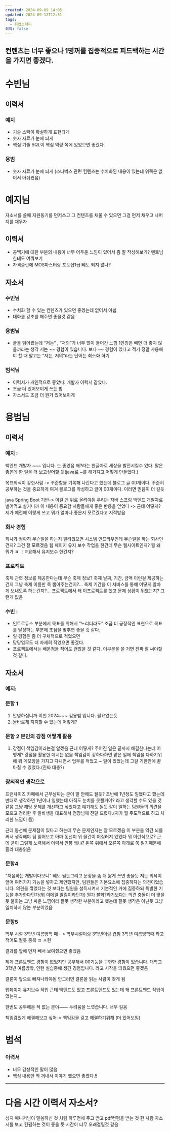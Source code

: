 ```yaml
---
created: 2024-09-09 14:05
updated: 2024-09-12T12:31
tags:
  - 취업스터디
회의: false
---
```

## 컨텐츠는 너무 좋으나 1명꺼를 집중적으로 피드백하는 시간을 가지면 좋겠다.

# 수빈님

## 이력서

### 예지

- 기술 스택이 확실하게 표현되게
- 숫자 자료가 눈에 띄게
- 핵심 기술 SQL이 핵심 역량 쪽에 있었으면 좋겠다.

### 용범

- 숫자 자료가 눈에 띄게 (스타벅스 관련 컨텐츠는 수치화된 내용이 있는데 위쪽은 없어서 아쉬웠음)

# 예지님

자소서를 쓸때 지원동기를 먼저쓰고 그 컨텐츠를 채울 수 있으면 그걸 먼저 채우고 나머지를 채우자

## 이력서

- 공백기에 대한 부분의 내용이 너무 어두운 느낌이 있어서 좀 잘 작성해보기? 멘토님한테도 여쭤보기
- 자격증란에 MOS마스터랑 포토샵1급 뺴도 되지 않나?

## 자소서

### 수빈님

- 수치화 할 수 있는 컨텐츠가 있으면 좋겠는데 없어서 아쉽
- 대화를 강조를 해주면 좋을것 같음

### 용범님

- 글을 읽어봤는데 “저는” , “저의”가 너무 많이 들어간 느낌 1인칭은 빼면 더 좋지 않을까라는 생각 저는 ~~ 경험이 있습니다. 보다 ~~ 경험이 있다고 적기 정말 사용해야 할 때 말고는 “저는, 저의”라는 단어는 최소화 하기

### 범석님

- 이력서가 개인적으로 좋았따. 개발자 이력서 같았다.
- 조금 더 있어보이게 쓰는 법
- 자소서도 조금 더 뭔가 있어보이게

# 용범님

## 이력서

### 예지 :

백엔드 개발자 ~~~ 입니다. 는 좋았음 왜?라는 한글자로 세상을 발전시킬수 있다. 말은 좋은데 한 일을 더 보고싶어할 듯(java로 ~를 해가지고 어떻게 만들었다.)

목표의식이 강한사람 -> 꾸준함을 기록해 나간다고 했는데 블로그 글 00개이다. 꾸준히 공부하는 것을 중요하게 여겨 블로그를 작성하고 글이 00개이다. 이러면 믿음이 더 갈듯

java Spring Boot 기반-> 이걸 맨 위로 올려야됨 우리는 자바 스프링 백엔드 개발자로 벌어먹고 살거니까 이 내용이 중요함 사람들에게 좋은 반응을 얻었다 -> 근데 어떻게? 제가 예전에 이렇게 쓰고 뭐가 얼마나 좋은지 모르겠다고 지적받음

### 회사 경험

회사가 정확히 무슨일을 하는지 알려줬으면 시스템 인프라부인데 무슨일을 하는 회사인건지? 그건 잘 모르겠음 웹 페이지 유지 보수 작업을 한건데 무슨 웹사이트인지? 뭘 왜 뭐가 ㅍ ㅣㄹ요해서 유지보수 한건지?

### 프로젝트

축제 관련 정보를 제공한다는데 무슨 축제 정보? 축제 날짜, 기간, 금액 이런걸 제공하는 건지 그냥 축제 이름만 쭉 뽑아주는건지?... 축제 기간을 이 서비스를 통해 어떻게 알차게 보내도록 하는건지?... 프로젝트에서 왜 이프로젝트를 했고 문제 상황이 뭐였는지? 그런게 없음

### 수빈 :

- 인트로듀스 부분에서 목표를 위해서 “느리더라도” 조금 더 긍정적인 표현으로 목표를 달성하는 부분에 초점을 맞추면 좋을 것 같다.
- 일 경험은 좀 더 구체적으로 적었으면
- 담당업무도 더 자세히 적었으면 좋겠다.
- 프로젝트에서는 배운점을 적어도 괜찮을 것 같다. 이부분을 쓸 거면 진짜 잘 써야할 것 같다.

## 자소서

### 예지:

### 문항 1

1. 안녕하십니까 이번 2024~~~ 김용범 입니다. 필요없는듯
2. 올바르게 지지할 수 있는데 어떻게?

### 문항 2 본인의 강점 어떻게 활용

1. 강점이 책임감이라는걸 알겠음 근데 어떻게? 주어진 일은 끝까지 해결한다는데 어떻게? 강점을 활용한 예시는 없음 책임감이 강하다하면 맡은 일에 책임을 다하기위해 뭐 메모장을 가지고 다니면서 업무를 적었고 ~ 일이 있었는데 그걸 기한안에 끝마칠 수 있었다.(진짜 대충?)

### 창의적인 생각으로

프랜차이즈 카페에서 근무날짜는 굳이 말 안해도 될듯? 초반에 1년정도 일했다고 했는데 반대로 생각하면 1년이나 일했는데 아직도 눈치를 못챈거야? 라고 생각할 수도 있을 것 같음 그냥 해당 문제를 개선하고 싶었다고 얘기해도 될듯 같이 일하는 팀원들의 의견을 모으고 정리한 후 알바생을 대표해서 점장님께 전달 드렸다.(지가 뭘 주도적으로 하고 처리한 느낌이 듬)

근데 동선에 문제점이 있다고 하는데 무슨 문제인지는 잘 모르겠음 이 부분을 약간 뇌를 써서 생각해야 됨 읽어보고 아마 동선이 뭐 물건이 어질러져 있었다 뭐 이런식으로? 근데 굳이 그렇게 노력해서 이력서 안봄 왜냐? 왼쪽 위에서 오른쪽 아래로 쭉 읽기때문에 졸라 대충읽음

### 문항4

"처음하는 개발이다보니" 뺴도 될듯그리고 문장을 좀 더 짧게 쓰면 좋을듯 저는 의욕이 앞어 여러가지 기능을 넣자고 제안했지만, 팀원들은 기본요소에 집중하자는 의견이었습니다. 의견을 꺾었다는 것 보다는 팀원을 설득시켜서 기본적인 거에 집중하되 특별한 기능을 추가한다던가(뭐 이메일 알림이라던가) 뭔가 불화?라기보다는 의견 충돌이 더 맞을 듯 불화는 그냥 싸운 느낌이라 잘못 생각한 부분이라고 했는데 잘못 생각은 아닌듯 그냥 일치하지 않는 부분이었음

### 문항5

학부 시절 3학년 여름방학 때 - > 학부시절이랑 3학년이랑 겹침 3학년 여름방학때 라고 적어도 될듯 중복 ㅍ ㅛ현

결과를 앞에 먼저 빼서 보여줬으면 좋겠음

제게 프론트엔드 경험이 없었지만 공부해서 00기능을 구현한 경험이 있습니다. 대학교 3학년 여름방학, 인턴 실습중에 생긴 경험입니다. 라고 시작을 띄웠으면 좋겠음

결론이 앞으로 빠져나와야됨 안그러면 결론을 읽는 사람이 찾게 됨

웹페이지 유지보수 작업 근데 백엔드도 있고 프론트엔드도 있는데 왜 프론트엔드 작업이었는지...

한번도 공부해본 적 없는 분야~~~ 두려움을 느꼇습니다. 너무 길음

책임감있게 해결해보고 싶어-> 책임감을 갖고 해결하기위해 (더 있어보임)

# 범석

### 이력서

- 너무 감성적인 말이 많음
- 핵심 내용만 딱 꺼내서 이야기 했으면 좋곘다.5 









---
# 다음 시간 이력서 자소서?
성지 매니저님이 말씀하신 것 처럼 하루전에 주고 받고 pdf컨펌을 받는 것
한 사람 자소서를 보고 컨펌하는 것이 좋을 듯 시간이 너무 오래걸릴것 같음


